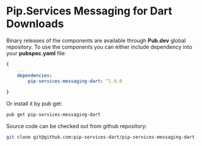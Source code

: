 # Pip.Services Messaging for Dart Downloads

Binary releases of the components are available through **Pub.dev** global repository. 
To use the components you can either include dependency into your **pubspec.yaml** file:

```yaml
{
    ...
    dependencies: 
        pip-services-messaging-dart: ^1.0.0
    
}
``` 

Or install it by pub get:

```bash
pub get pip-services-messaging-dart
```

Source code can be checked out from github repository:

```bash
git clone git@github.com:pip-services-dart/pip-services-messaging-dart.git
```